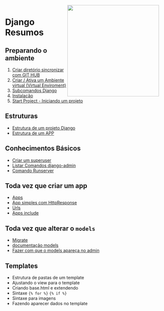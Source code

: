 <img src="https://www.djangoproject.com/m/img/logos/django-logo-negative.png" align="right" width="300px">

# Django Resumos

## Preparando o ambiente
1. [Criar diretório sincronizar com GIT HUB](https://github.com/andrenevares/andrenevares/blob/master/python/Django/tuts/sincronizar_com_git.md)
2. [Criar / Ativa um Ambiente virtual (Virtual Enviroment)](https://github.com/andrenevares/andrenevares/blob/master/python/Django/tuts/virtual_env_criar_ativar.md)
3. [Subcomandos Django](https://github.com/andrenevares/andrenevares/blob/master/python/Django/tuts/subcomandos.md)
4. [Instalação](https://github.com/andrenevares/andrenevares/blob/master/python/Django/tuts/instalando_django.md)
5. [Start Project - Iniciando um projeto](https://github.com/andrenevares/andrenevares/blob/master/python/Django/tuts/iniciando-projeto-django.md)

## Estruturas
- [Estrutura de um projeto Django](https://github.com/andrenevares/andrenevares/blob/master/python/Django/tuts/estrutura-projeto-django..md)
- [Estrutura de um APP](https://github.com/andrenevares/andrenevares/blob/master/python/Django/tuts/apps_estrutura.md)

## Conhecimentos Básicos
- [Criar um superuser](https://github.com/andrenevares/andrenevares/blob/master/python/Django/tuts/superuser_criar.md)
- [Listar Comandos django-admin](https://github.com/andrenevares/andrenevares/blob/master/python/Django/tuts/comandos-admin.md)
- [Comando Runserver](https://github.com/andrenevares/andrenevares/blob/master/python/Django/tuts/comando-runserver.md)

## Toda vez que criar um app
- [Apps](https://github.com/andrenevares/andrenevares/blob/master/python/Django/tuts/apps.md)
- [App simples com HttpResponse](https://github.com/andrenevares/andrenevares/blob/master/python/Django/tuts/app_com_http_response.md)
- [Urls](https://github.com/andrenevares/andrenevares/blob/master/python/Django/tuts/urls.md)
- [Apps include](https://github.com/andrenevares/andrenevares/blob/master/python/Django/tuts/apps_INCLUDE.md)

## Toda vez que alterar o ```models```
- [Migrate](https://github.com/andrenevares/andrenevares/blob/master/python/Django/tuts/migrate_padrao.md)
- [documentação models](https://docs.djangoproject.com/en/3.0/ref/models/fields/#field-types)
- [Fazer com que o models apareça no admin](https://github.com/andrenevares/andrenevares/blob/master/python/Django/tuts/fazer_aparecer_no_backend.md)

## Templates
- Estrutura de pastas de um template
- Ajustando o view para o template
- Criando base.html e extendendo
- Sintaxe ```{% for %}``` ```{% if %}``` 
- Sintaxe para imagens
- Fazendo aparecer dados no template


